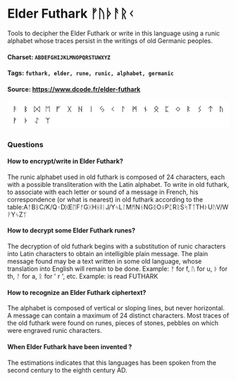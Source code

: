 # Elder Futhark ᚠᚢᚦᚨᚱᚲ
Tools to decipher the Elder Futhark or write in this language using a runic alphabet whose traces persist in the writings of old Germanic peoples.

#### Charset: `ABDEFGHIJKLMNOPQRSTUWXYZ`

#### Tags: `futhark, elder, rune, runic, alphabet, germanic`

#### Source: https://www.dcode.fr/elder-futhark

![combined](./combined.png)

### Questions

#### How to encrypt/write in Elder Futhark?
The runic alphabet used in old futhark is composed of 24 characters, each with a possible transliteration with the Latin alphabet. To write in old futhark, to associate with each letter or sound of a message in French, his correspondence (or what is nearest) in old futhark according to the table:AᚨBᛒC/K/QᚲDᛞEᛖFᚠGᚷHᚺIᛁJ/YᛃLᛚMᛗNᚾNGᛝOᛟPᛈRᚱSᛋTᛏTHᚦUᚢV/WᚹYᛃZᛉ

#### How to decrypt some Elder Futhark runes?
The decryption of old futhark begins with a substitution of runic characters into Latin characters to obtain an intelligible plain message. The plain message found may be a text written in some old language, whose translation into English will remain to be done. Example: ᚠ for f, ᚢ for u, ᚦ for th, ᚨ for a, ᚱ for ' r ', etc. Example:  is read FUTHARK

#### How to recognize an Elder Futhark ciphertext?
The alphabet is composed of vertical or sloping lines, but never horizontal. A message can contain a maximum of 24 distinct characters. Most traces of the old futhark were found on runes, pieces of stones, pebbles on which were engraved runic characters.

#### When Elder Futhark have been invented ?
The estimations indicates that this languages has been spoken from the second century to the eighth century AD.

